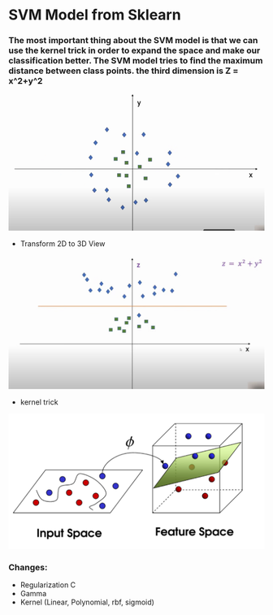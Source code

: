 # SVM Model from Sklearn

### The most important thing about the SVM model is that we can use the kernel trick in order to expand the space and make our classification better. The SVM model tries to find the maximum distance between class points. the third dimension is Z = x^2+y^2

![plot](./5.png)

- Transform 2D to 3D View

![plot](./6.png)

- kernel trick

![plot](./7.png)

### Changes:

- Regularization C
- Gamma
- Kernel (Linear, Polynomial, rbf, sigmoid)